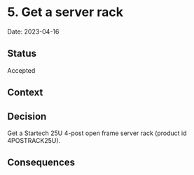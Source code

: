 # 5. Get a server rack

Date: 2023-04-16

## Status

Accepted

## Context

## Decision

Get a Startech 25U 4-post open frame server rack (product id 4POSTRACK25U).

## Consequences
